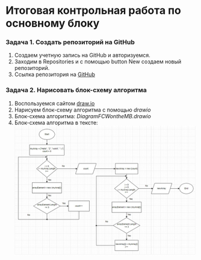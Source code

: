 # Итоговая контрольная работа по основному блоку

### Задача 1. Создать репозиторий на GitHub

1. Создаем учетную запись на GitHub и авторизуемся.
2. Заходим в Repositories и с помощью button New создаем новый репозиторий.
3. Ссылка репозитория на [GitHub](https://github.com/DenNikiten/FinalControlWorkOnTheMainBlock)

### Задача 2. Нарисовать блок-схему алгоритма

1. Воспользуемся сайтом [draw.io](https://www.drawio.com/)
2. Нарисуем блок-схему алгоритма с помощью *drawio*
3. Блок-схема алгоритма: *DiagramFCWontheMB.drawio*
4. Блок-схема алгоритма в тексте: ![block diagram of the algorithm](DiagramFCWontheMB.jpg)